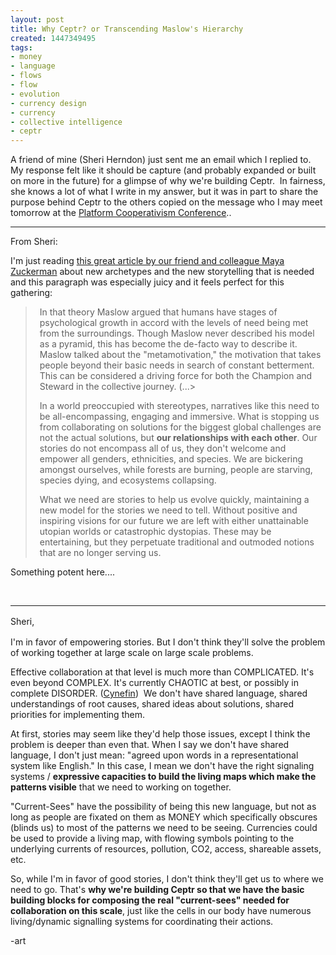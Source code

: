 ```yaml
---
layout: post
title: Why Ceptr? or Transcending Maslow's Hierarchy
created: 1447349495
tags:
- money
- language
- flows
- flow
- evolution
- currency design
- currency
- collective intelligence
- ceptr
---
```

<p>A friend of mine (Sheri Herndon) just sent me an email which I replied to. My response felt like it should be capture (and probably expanded or built on more in the future) for a glimpse of why we're building Ceptr. &nbsp;In fairness, she knows a lot of what I write in my answer, but it was in part to share the purpose behind Ceptr to the others copied on the message who I may meet tomorrow at the <a href="http://PlatformCoop.net">Platform Cooperativism Conference</a>..</p><hr><p>From Sheri:</p><p>I'm just reading <a href="http://www.huffingtonpost.com/maya-zuckerman/evolved-archetypes_b_8438970.html">this great article by our friend and colleague Maya Zuckerman</a> about new archetypes and the new storytelling that is needed and this paragraph was especially juicy and it feels perfect for this gathering:</p><blockquote style="padding-left:1.5em;"><p>In that theory Maslow argued that humans have stages of psychological growth in accord with the levels of need being met from the surroundings. Though Maslow never described his model as a pyramid, this has become the de-facto way to describe it. Maslow talked about the "metamotivation," the motivation that takes people beyond their basic needs in search of constant betterment. This can be considered a driving force for both the Champion and Steward in the collective journey. (...&gt;</p><p>In a world preoccupied with stereotypes, narratives like this need to be all-encompassing, engaging and immersive. What is stopping us from collaborating on solutions for the biggest global challenges are not the actual solutions, but <strong>our relationships with each other</strong>. Our stories do not encompass all of us, they don't welcome and empower all genders, ethnicities, and species. We are bickering amongst ourselves, while forests are burning, people are starving, species dying, and ecosystems collapsing.</p><p>What we need are stories to help us evolve quickly, maintaining a new model for the stories we need to tell. Without positive and inspiring visions for our future we are left with either unattainable utopian worlds or catastrophic dystopias. These may be entertaining, but they perpetuate traditional and outmoded notions that are no longer serving us.</p></blockquote><p>Something potent here....</p><p>&nbsp;</p><hr><p><span style="line-height: 1.5;">Sheri,</span></p><p>I'm in favor of empowering stories. But I don't think they'll solve the problem of working together at large scale on large scale problems.</p><p>Effective collaboration at that level is much more than COMPLICATED. It's even beyond COMPLEX. It's currently CHAOTIC at best, or possibly in complete DISORDER. (<a href="https://en.wikipedia.org/wiki/Cynefin">Cynefin</a>) &nbsp;We don't have shared language, shared understandings of root causes, shared ideas about solutions, shared priorities for implementing them. &nbsp;</p><p>At first, stories may seem like they'd help those issues, except I think the problem is deeper than even that. When I say we don't have shared language, I don't just mean: "agreed upon words in a representational system like English." In this case, I mean we don't have the right signaling systems / <strong>expressive capacities to build the living maps which make the patterns visible</strong> that we need to working on together.</p><p>"Current-Sees" have the possibility of being this new language, but not as long as people are fixated on them as MONEY which specifically obscures (blinds us) to most of the patterns we need to be seeing. Currencies could be used to provide a living map, with flowing symbols pointing to the underlying currents of resources, pollution, CO2, access, shareable assets, etc.</p><p>So, while I'm in favor of good stories, I don't think they'll get us to where we need to go. That's <strong>why we're building Ceptr so that we have the basic building blocks for composing the real "current-sees" needed for collaboration on this scale</strong>, just like the cells in our body have numerous living/dynamic signalling systems for coordinating their actions.</p><p>-art</p>
